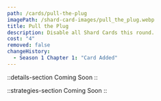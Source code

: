 ```yaml
---
path: /cards/pull-the-plug
imagePath: /shard-card-images/pull_the_plug.webp
title: Pull the Plug
description: Disable all Shard Cards this round.
cost: "4"
removed: false
changeHistory:
  - Season 1 Chapter 1: "Card Added"
---
```


::details-section
Coming Soon
::

::strategies-section
Coming Soon
::
